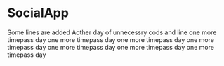# SocialApp
Some lines are added 
Aother day of  unnecessry cods and line
one more timepass day
one more timepass day
one more timepass day
one more timepass day
one more timepass day
one more timepass day
one more timepass day